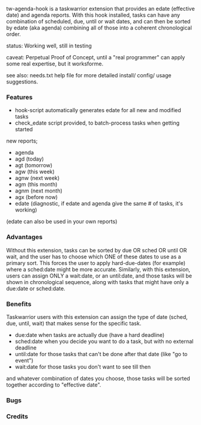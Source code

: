tw-agenda-hook is a taskwarrior extension that provides an edate (effective date) and agenda reports. With this hook installed, tasks can have any combination of scheduled, due, until or wait dates, and can then be sorted by edate (aka agenda) combining all of those into a coherent chronological order.

status: Working well, still in testing

caveat: Perpetual Proof of Concept, until a "real programmer" can apply some real expertise, but it worksforme.

see also: needs.txt help file for more detailed install/ config/ usage suggestions.

### Features
- hook-script automatically generates edate for all new and modified tasks
- check_edate script provided, to batch-process tasks when getting started

new reports;
- agenda
- agd (today)
- agt (tomorrow)
- agw (this week)
- agnw (next week)
- agm (this month)
- agnm (next month)
- agx (before now)
- edate (diagnostic, if edate and agenda give the same # of tasks, it's working)

(edate can also be used in your own reports)

### Advantages

Without this extension, tasks can be sorted by due OR sched OR until OR wait, and the user has to choose which ONE of these dates to use as a primary sort. This forces the user to apply hard-due-dates (for example) where a sched:date might be more accurate. Similarly, with this extension, users can assign ONLY a wait:date, or an until:date, and those tasks will be shown in chronological sequence, along with tasks that might have only a due:date or sched:date. 

### Benefits

Taskwarrior users with this extension can assign the type of date (sched, due, until, wait) that makes sense for the specific task.

- due:date when tasks are actually due (have a hard deadline) 
- sched:date when you decide you want to do a task, but with no external deadline
- until:date for those tasks that can't be done after that date (like "go to event")
- wait:date for those tasks you don't want to see till then

and whatever combination of dates you choose, those tasks will be sorted together according to "effective date".

### Bugs

### Credits


